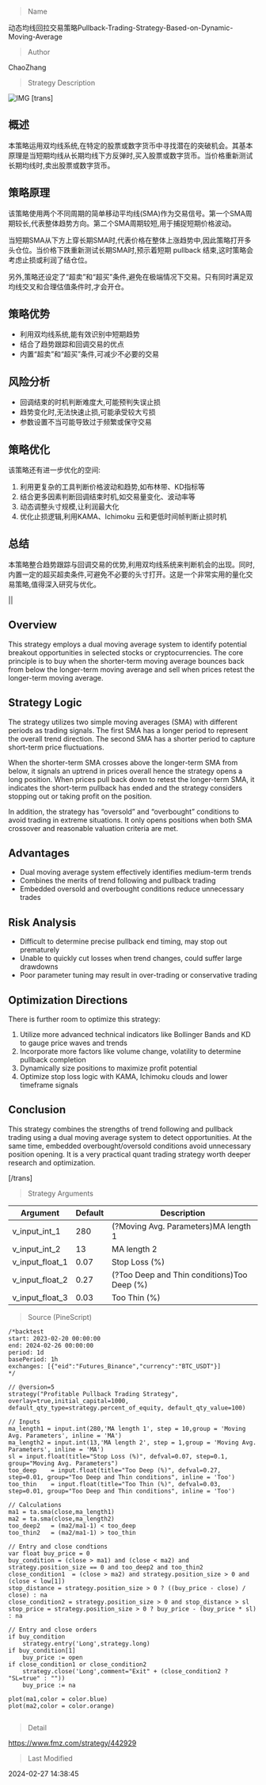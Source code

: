 
> Name

动态均线回拉交易策略Pullback-Trading-Strategy-Based-on-Dynamic-Moving-Average

> Author

ChaoZhang

> Strategy Description

![IMG](https://www.fmz.com/upload/asset/753c60999f268f8a11.png)
[trans]
## 概述

本策略运用双均线系统,在特定的股票或数字货币中寻找潜在的突破机会。其基本原理是当短期均线从长期均线下方反弹时,买入股票或数字货币。当价格重新测试长期均线时,卖出股票或数字货币。

## 策略原理  

该策略使用两个不同周期的简单移动平均线(SMA)作为交易信号。第一个SMA周期较长,代表整体趋势方向。第二个SMA周期较短,用于捕捉短期价格波动。

当短期SMA从下方上穿长期SMA时,代表价格在整体上涨趋势中,因此策略打开多头仓位。当价格下跌重新测试长期SMA时,预示着短期 pullback 结束,这时策略会考虑止损或利润了结仓位。

另外,策略还设定了“超卖”和“超买”条件,避免在极端情况下交易。只有同时满足双均线交叉和合理估值条件时,才会开仓。

## 策略优势

- 利用双均线系统,能有效识别中短期趋势
- 结合了趋势跟踪和回调交易的优点
- 内置“超卖”和“超买”条件,可减少不必要的交易

## 风险分析

- 回调结束的时机判断难度大,可能预判失误止损
- 趋势变化时,无法快速止损,可能承受较大亏损
- 参数设置不当可能导致过于频繁或保守交易

## 策略优化

该策略还有进一步优化的空间:

1. 利用更复杂的工具判断价格波动和趋势,如布林带、KD指标等
2. 结合更多因素判断回调结束时机,如交易量变化、波动率等
3. 动态调整头寸规模,让利润最大化
4. 优化止损逻辑,利用KAMA、Ichimoku 云和更低时间帧判断止损时机

## 总结

本策略整合趋势跟踪与回调交易的优势,利用双均线系统来判断机会的出现。同时,内置一定的超买超卖条件,可避免不必要的头寸打开。这是一个非常实用的量化交易策略,值得深入研究与优化。

||

## Overview  

This strategy employs a dual moving average system to identify potential breakout opportunities in selected stocks or cryptocurrencies. The core principle is to buy when the shorter-term moving average bounces back from below the longer-term moving average and sell when prices retest the longer-term moving average.

## Strategy Logic

The strategy utilizes two simple moving averages (SMA) with different periods as trading signals. The first SMA has a longer period to represent the overall trend direction. The second SMA has a shorter period to capture short-term price fluctuations.  

When the shorter-term SMA crosses above the longer-term SMA from below, it signals an uptrend in prices overall hence the strategy opens a long position. When prices pull back down to retest the longer-term SMA, it indicates the short-term pullback has ended and the strategy considers stopping out or taking profit on the position.

In addition, the strategy has “oversold” and “overbought” conditions to avoid trading in extreme situations. It only opens positions when both SMA crossover and reasonable valuation criteria are met.

## Advantages

- Dual moving average system effectively identifies medium-term trends  
- Combines the merits of trend following and pullback trading
- Embedded oversold and overbought conditions reduce unnecessary trades

## Risk Analysis 

- Difficult to determine precise pullback end timing, may stop out prematurely
- Unable to quickly cut losses when trend changes, could suffer large drawdowns
- Poor parameter tuning may result in over-trading or conservative trading

## Optimization Directions

There is further room to optimize this strategy:

1. Utilize more advanced technical indicators like Bollinger Bands and KD to gauge price waves and trends
2. Incorporate more factors like volume change, volatility to determine pullback completion  
3. Dynamically size positions to maximize profit potential
4. Optimize stop loss logic with KAMA, Ichimoku clouds and lower timeframe signals  

## Conclusion

This strategy combines the strengths of trend following and pullback trading using a dual moving average system to detect opportunities. At the same time, embedded overbought/oversold conditions avoid unnecessary position opening. It is a very practical quant trading strategy worth deeper research and optimization.

[/trans]

> Strategy Arguments



|Argument|Default|Description|
|----|----|----|
|v_input_int_1|280|(?Moving Avg. Parameters)MA length 1|
|v_input_int_2|13|MA length 2|
|v_input_float_1|0.07|Stop Loss (%)|
|v_input_float_2|0.27|(?Too Deep and Thin conditions)Too Deep (%)|
|v_input_float_3|0.03|Too Thin (%)|


> Source (PineScript)

``` pinescript
/*backtest
start: 2023-02-20 00:00:00
end: 2024-02-26 00:00:00
period: 1d
basePeriod: 1h
exchanges: [{"eid":"Futures_Binance","currency":"BTC_USDT"}]
*/

// @version=5
strategy("Profitable Pullback Trading Strategy", overlay=true,initial_capital=1000, default_qty_type=strategy.percent_of_equity, default_qty_value=100)

// Inputs
ma_length1 = input.int(280,'MA length 1', step = 10,group = 'Moving Avg. Parameters', inline = 'MA')
ma_length2 = input.int(13,'MA length 2', step = 1,group = 'Moving Avg. Parameters', inline = 'MA')
sl = input.float(title="Stop Loss (%)", defval=0.07, step=0.1, group="Moving Avg. Parameters")
too_deep    = input.float(title="Too Deep (%)", defval=0.27, step=0.01, group="Too Deep and Thin conditions", inline = 'Too')
too_thin    = input.float(title="Too Thin (%)", defval=0.03, step=0.01, group="Too Deep and Thin conditions", inline = 'Too')

// Calculations
ma1 = ta.sma(close,ma_length1)
ma2 = ta.sma(close,ma_length2)
too_deep2   = (ma2/ma1-1) < too_deep
too_thin2   = (ma2/ma1-1) > too_thin

// Entry and close condtions
var float buy_price = 0
buy_condition = (close > ma1) and (close < ma2) and strategy.position_size == 0 and too_deep2 and too_thin2
close_condition1  = (close > ma2) and strategy.position_size > 0 and (close < low[1])
stop_distance = strategy.position_size > 0 ? ((buy_price - close) / close) : na
close_condition2 = strategy.position_size > 0 and stop_distance > sl
stop_price = strategy.position_size > 0 ? buy_price - (buy_price * sl) : na

// Entry and close orders
if buy_condition
    strategy.entry('Long',strategy.long)
if buy_condition[1]
    buy_price := open
if close_condition1 or close_condition2
    strategy.close('Long',comment="Exit" + (close_condition2 ? "SL=true" : ""))
    buy_price := na

plot(ma1,color = color.blue)
plot(ma2,color = color.orange)


```

> Detail

https://www.fmz.com/strategy/442929

> Last Modified

2024-02-27 14:38:45
